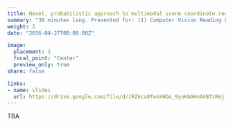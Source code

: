 ```yaml
---
title: Novel, probabilistic approach to multimodal scene coordinate regression (30-minutes)
summary: "30 minutes long. Presented for: (1) Computer Vision Reading Group at Univeristy of Cambridge, (2) Computer Vision Group ay Toshiba Research."
weight: 2
date: "2016-04-27T00:00:00Z"

image:
  placement: 1
  focal_point: "Center"
  preview_only: true
share: false

links:
- name: slides
  url: https://drive.google.com/file/d/1RZkca0fwnXHDo_9yoKAAHnA4BfzRmj_W/view?usp=sharing
---
```


TBA

